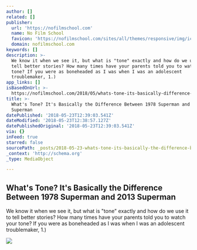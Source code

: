 ```yaml
---
author: []
related: []
publisher:
  url: 'https://nofilmschool.com'
  name: No Film School
  favicon: 'https://nofilmschool.com/sites/all/themes/responsive/img/icons/favicon.ico'
  domain: nofilmschool.com
keywords: []
description: >-
  We know it when we see it, but what is "tone" exactly and how do we use it to
  tell better stories? How many times have your parents told you to watch your
  tone? If you were as boneheaded as I was when I was an adolescent
  troublemaker, 1.)
app_links: []
isBasedOnUrl: >-
  https://nofilmschool.com/2018/05/whats-tone-its-basically-difference-between-1978-superman-and-2013-superman
title: >-
  What's Tone? It's Basically the Difference Between 1978 Superman and 2013
  Superman
datePublished: '2018-05-23T12:39:03.541Z'
dateModified: '2018-05-23T12:38:57.127Z'
datePublishedOriginal: '2018-05-23T12:39:03.541Z'
via: {}
inFeed: true
starred: false
sourcePath: _posts/2018-05-23-whats-tone-its-basically-the-difference-between-1978-supe.md
_context: 'http://schema.org'
_type: MediaObject

---
```

<article style=""><h1>What's Tone? It's Basically the Difference Between 1978 Superman and 2013 Superman</h1><p>We know it when we see it, but what is "tone" exactly and how do we use it to tell better stories? How many times have your parents told you to watch your tone? If you were as boneheaded as I was when I was an adolescent troublemaker, 1.)</p><img src="https://nofilmschool.com/sites/default/files/styles/twitter/public/superman_tone.jpg?itok=RnCBEmE8" /></article>